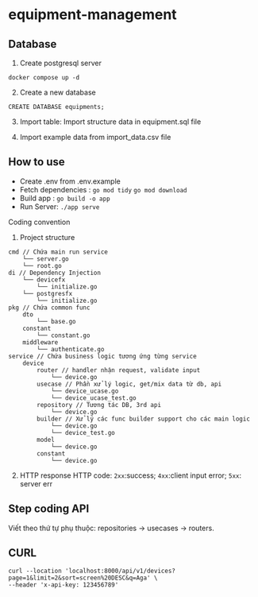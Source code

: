 # equipment-management

## Database
1. Create postgresql server
```
docker compose up -d
```

2. Create a new database
```
CREATE DATABASE equipments;
```

3. Import table: Import structure data in equipment.sql file

4. Import example data from import_data.csv file

## How to use
- Create .env from .env.example
- Fetch dependencies : `go mod tidy` `go mod download`
- Build app : `go build -o app`
- Run Server: `./app serve`

Coding convention
1. Project structure
```
cmd // Chứa main run service
    └── server.go
    └── root.go
di // Dependency Injection
    └── devicefx
        └── initialize.go
    └── postgresfx
        └── initialize.go
pkg // Chứa common func
    dto
        └── base.go
    constant
        └── constant.go
    middleware
        └── authenticate.go
service // Chứa business logic tương ứng từng service
    device
        router // handler nhận request, validate input
            └── device.go
        usecase // Phần xử lý logic, get/mix data từ db, api
            └── device_ucase.go
            └── device_ucase_test.go
        repository // Tương tác DB, 3rd api
            └── device.go
        builder // Xử lý các func builder support cho các main logic 
            └── device.go
            └── device_test.go
        model 
            └── device.go
        constant 
            └── device.go
```

2. HTTP response
HTTP code: `2xx`:success; `4xx`:client input error; `5xx`: server err

## Step coding API
Viết theo thứ tự phụ thuộc: repositories -> usecases -> routers.

## CURL
```
curl --location 'localhost:8000/api/v1/devices?page=1&limit=2&sort=screen%20DESC&q=Aga' \
--header 'x-api-key: 123456789'
```
